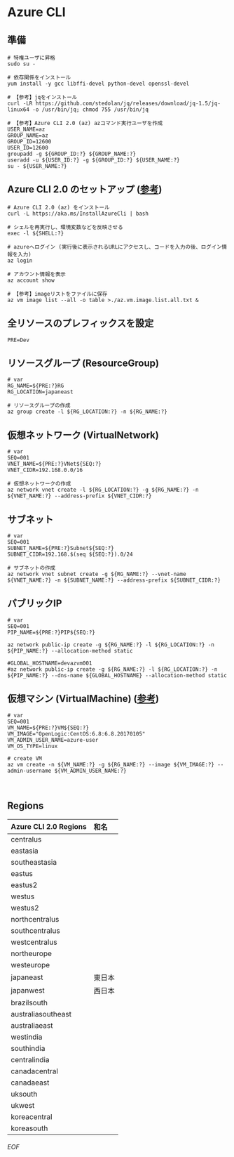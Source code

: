 # Azure CLI

## 準備

    # 特権ユーザに昇格
    sudo su -
    
    # 依存関係をインストール
    yum install -y gcc libffi-devel python-devel openssl-devel
    
    # 【参考】jqをインストール
    curl -LR https://github.com/stedolan/jq/releases/download/jq-1.5/jq-linux64 -o /usr/bin/jq; chmod 755 /usr/bin/jq
    
    # 【参考】Azure CLI 2.0 (az) azコマンド実行ユーザを作成
    USER_NAME=az
    GROUP_NAME=az
    GROUP_ID=12600
    USER_ID=12600
    groupadd -g ${GROUP_ID:?} ${GROUP_NAME:?}
    useradd -u ${USER_ID:?} -g ${GROUP_ID:?} ${USER_NAME:?}
    su - ${USER_NAME:?}
    
    
## Azure CLI 2.0 のセットアップ ([参考](https://docs.microsoft.com/en-us/cli/azure/get-started-with-azure-cli))

    # Azure CLI 2.0 (az) をインストール
    curl -L https://aka.ms/InstallAzureCli | bash
    
    # シェルを再実行し、環境変数などを反映させる
    exec -l ${SHELL:?}
    
    # azureへログイン (実行後に表示されるURLにアクセスし、コードを入力の後、ログイン情報を入力)
    az login
    
    # アカウント情報を表示
    az account show
    
    # 【参考】imageリストをファイルに保存
    az vm image list --all -o table >./az.vm.image.list.all.txt &
    
    
## 全リソースのプレフィックスを設定

    PRE=Dev
    
    
## リソースグループ (ResourceGroup) 

    # var
    RG_NAME=${PRE:?}RG
    RG_LOCATION=japaneast
    
    # リソースグループの作成
    az group create -l ${RG_LOCATION:?} -n ${RG_NAME:?}
    
    
## 仮想ネットワーク (VirtualNetwork)

    # var
    SEQ=001
    VNET_NAME=${PRE:?}VNet${SEQ:?}
    VNET_CIDR=192.168.0.0/16
    
    # 仮想ネットワークの作成
    az network vnet create -l ${RG_LOCATION:?} -g ${RG_NAME:?} -n ${VNET_NAME:?} --address-prefix ${VNET_CIDR:?}
    
    
## サブネット

    # var
    SEQ=001
    SUBNET_NAME=${PRE:?}Subnet${SEQ:?}
    SUBNET_CIDR=192.168.$(seq ${SEQ:?}).0/24
    
    # サブネットの作成
    az network vnet subnet create -g ${RG_NAME:?} --vnet-name ${VNET_NAME:?} -n ${SUBNET_NAME:?} --address-prefix ${SUBNET_CIDR:?}
    
    
## パブリックIP

    # var
    SEQ=001
    PIP_NAME=${PRE:?}PIP${SEQ:?}
    
    az network public-ip create -g ${RG_NAME:?} -l ${RG_LOCATION:?} -n ${PIP_NAME:?} --allocation-method static
    
    #GLOBAL_HOSTNAME=devazvm001
    #az network public-ip create -g ${RG_NAME:?} -l ${RG_LOCATION:?} -n ${PIP_NAME:?} --dns-name ${GLOBAL_HOSTNAME} --allocation-method static
    
    
    
## 仮想マシン (VirtualMachine) ([参考](https://docs.microsoft.com/ja-jp/azure/virtual-machines/virtual-machines-linux-create-cli-complete))

    # var
    SEQ=001
    VM_NAME=${PRE:?}VM${SEQ:?}
    VM_IMAGE="OpenLogic:CentOS:6.8:6.8.20170105"
    VM_ADMIN_USER_NAME=azure-user
    VM_OS_TYPE=linux
    
    # create VM
    az vm create -n ${VM_NAME:?} -g ${RG_NAME:?} --image ${VM_IMAGE:?} --admin-username ${VM_ADMIN_USER_NAME:?}
    
    
    
    
    
    
    
    
    
## Regions
| Azure CLI 2.0 Regions | 和名 |
|:----------------------|:-----|
| centralus             ||
| eastasia              ||
| southeastasia         ||
| eastus                ||
| eastus2               ||
| westus                ||
| westus2               ||
| northcentralus        ||
| southcentralus        ||
| westcentralus         ||
| northeurope           ||
| westeurope            ||
| japaneast             |東日本|
| japanwest             |西日本|
| brazilsouth           ||
| australiasoutheast    ||
| australiaeast         ||
| westindia             ||
| southindia            ||
| centralindia          ||
| canadacentral         ||
| canadaeast            ||
| uksouth               ||
| ukwest                ||
| koreacentral          ||
| koreasouth            ||


###### EOF
